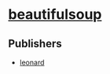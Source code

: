 # [beautifulsoup](https://pypi.org/project/beautifulsoup)



## Publishers
- [leonard](https://pypi.org/user/leonard)


